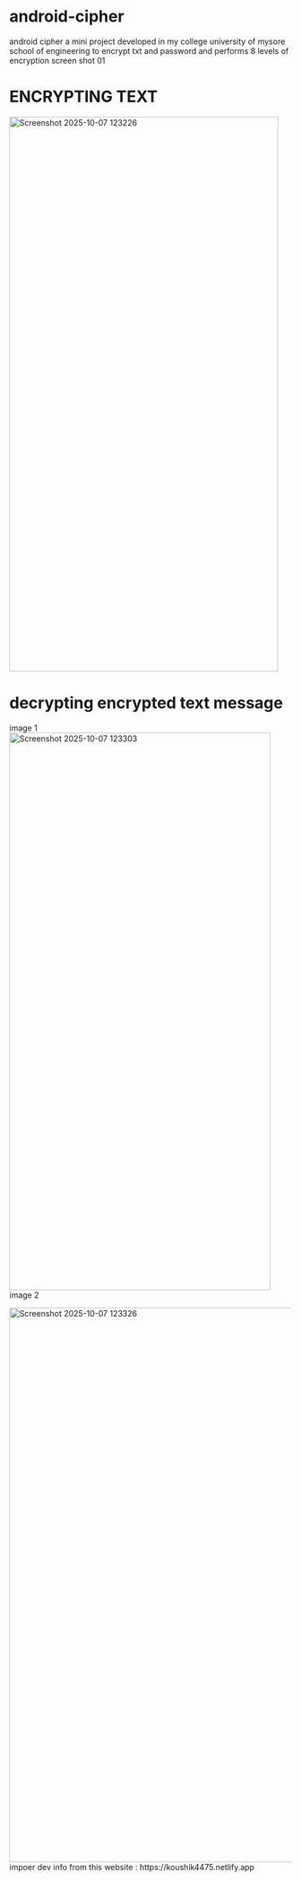 # android-cipher
android cipher   a mini project developed in my college university of mysore school of engineering  to encrypt txt and password and performs 8 levels  of encryption 
screen shot 01 
# ENCRYPTING TEXT 
<img width="480" height="989" alt="Screenshot 2025-10-07 123226" src="https://github.com/user-attachments/assets/26a2a8f7-e141-4e70-bf2f-72cd03ff1e7e" />

# decrypting encrypted text message 
image 1 
<img width="466" height="994" alt="Screenshot 2025-10-07 123303" src="https://github.com/user-attachments/assets/c1736464-d0f2-43c6-bc65-ac93955760b0" />
image 2 

<img width="511" height="989" alt="Screenshot 2025-10-07 123326" src="https://github.com/user-attachments/assets/0d40b2b4-6b82-47f1-9c14-27507c558a5e" />
   impoer dev info from this website : https://koushik4475.netlify.app 
   

